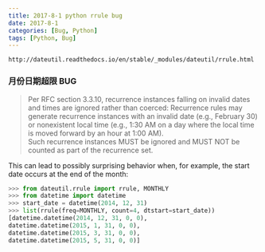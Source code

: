 ```yaml
---
title: 2017-8-1 python rrule bug
date: 2017-8-1
categories: [Bug, Python]
tags: [Python, Bug]
---
```

`http://dateutil.readthedocs.io/en/stable/_modules/dateutil/rrule.html`

### 月份日期超限 BUG
> Per RFC section 3.3.10, recurrence instances falling on invalid dates and times are ignored rather than coerced:
> Recurrence rules may generate recurrence instances with an invalid date (e.g., February 30) or nonexistent local time (e.g., 1:30 AM  on a day where the local time is moved forward by an hour at 1:00 AM).  
> Such recurrence instances MUST be ignored and MUST NOT be  counted as part of the recurrence set.

<!--more-->

This can lead to possibly surprising behavior when, for example, the start date occurs at the end of the month:
```python
>>> from dateutil.rrule import rrule, MONTHLY
>>> from datetime import datetime
>>> start_date = datetime(2014, 12, 31)
>>> list(rrule(freq=MONTHLY, count=4, dtstart=start_date))
[datetime.datetime(2014, 12, 31, 0, 0),
datetime.datetime(2015, 1, 31, 0, 0),
datetime.datetime(2015, 3, 31, 0, 0),
datetime.datetime(2015, 5, 31, 0, 0)]
```
